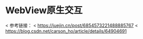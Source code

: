 # WebView原生交互

< 参考链接：
< <https://juejin.cn/post/6854573221488885767>
< <https://blog.csdn.net/carson_ho/article/details/64904691>

